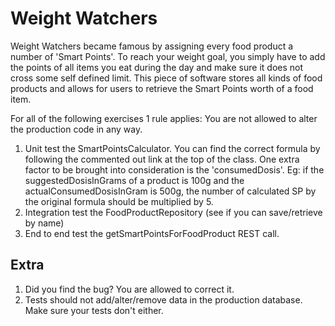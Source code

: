 # Weight Watchers

Weight Watchers became famous by assigning every food product a number of 'Smart Points'.
To reach your weight goal, you simply have to add the points of all items you eat during the day and make sure it does not cross some self defined limit.
This piece of software stores all kinds of food products and allows for users to retrieve the Smart Points worth of a food item.

For all of the following exercises 1 rule applies: You are not allowed to alter the production code in any way.

1. Unit test the SmartPointsCalculator. You can find the correct formula by following the commented out link at the top of the class.
One extra factor to be brought into consideration is the 'consumedDosis'. 
Eg: if the suggestedDosisInGrams of a product is 100g and the actualConsumedDosisInGram is 500g, the number of calculated SP by the original formula should be multiplied by 5.
2. Integration test the FoodProductRepository (see if you can save/retrieve by name)
3. End to end test the getSmartPointsForFoodProduct REST call. 

## Extra
1. Did you find the bug? You are allowed to correct it.
2. Tests should not add/alter/remove data in the production database. 
Make sure your tests don't either.